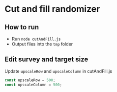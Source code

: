 # Cut and fill randomizer

## How to run

- Run `node cutAndFill.js`
- Output files into the `tmp` folder

## Edit survey and target size

Update `upscaleRow` and `upscaleColumn` in cutAndFill.js

```js
const upscaleRow = 500;
const upscaleColumn = 500;
```
